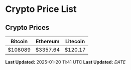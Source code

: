# Crypto Price List

## Crypto Prices
| Bitcoin | Ethereum | Litecoin |
| ------- | -------- | -------- |
| $108089 | $3357.64 | $120.17 |
**Last Updated:** 2025-01-20 11:41 UTC
**Last Updated:** $DATE$
